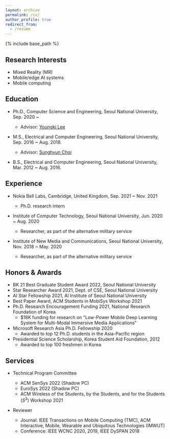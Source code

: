 ```yaml
---
layout: archive
permalink: /cv/
author_profile: true
redirect_from:
  - /resume
---
```


{% include base_path %}

## Research Interests

* Mixed Reality (MR)
* Mobile/edge AI systems
* Mobile computing

## Education
* Ph.D., Computer Science and Engineering, Seoul National University, Sep. 2020 ~
  * Advisor: [Youngki Lee](http://youngkilee.blogspot.com/) 

* M.S., Electrical and Computer Engineering, Seoul National University, Sep. 2016 ~ Aug. 2018.
  * Advisor: [Sunghyun Choi](https://sites.google.com/view/sunghyun-chois-home) 

* B.S., Electrical and Computer Engineering, Seoul National University, Mar. 2012 ~ Aug. 2016.

## Experience
* Nokia Bell Labs, Cambridge, United Kingdom, Sep. 2021 ~ Nov. 2021
  * Ph.D. research intern

* Institute of Computer Technology, Seoul National University, Jun. 2020 ~ Aug. 2020
  * Researcher, as part of the alternative military service

* Institute of New Media and Communications, Seoul National University, Nov. 2018 ~ May. 2020
  * Researcher, as part of the alternative military service

## Honors & Awards

* BK 21 Best Graduate Student Award 2022, Seoul National University
* Star Researcher Award 2021, Dept. of CSE, Seoul National University
* AI Star Fellowship 2021, AI Institute of Seoul National University
* Best Paper Award, ACM Students in MobiSys Workshop 2021
* Ph.D. Research Encouragement Funding 2021, National Research Foundation of Korea
  * $18K funding for research on "Low-Power Mobile Deep Learning System for Multi-Modal Immersive Media Applications"
* Microsoft Research Asia Ph.D. Fellowship 2020
  * Awarded to top 12 Ph.D. students in the Asia-Pacific region
* Presidential Science Scholarship, Korea Student Aid Foundation, 2012
  * Awarded to top 100 freshmen in Korea

## Services
* Technical Program Committee
  * ACM SenSys 2022 (Shadow PC)
  * EuroSys 2022 (Shadow PC)
  * ACM Wireless of the Students, by the Students, and for the Students ($S^3$) Workshop 2021

* Reviewer
  * Journal: IEEE Transactions on Mobile Computing (TMC), ACM Interactive, Mobile, Wearable and Ubiquitous Technologies (IMWUT)
  * Conference: IEEE WCNC 2020, 2019, IEEE DySPAN 2018
